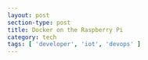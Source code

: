 ```yaml
---
layout: post
section-type: post
title: Docker on the Raspberry Pi
category: tech
tags: [ 'developer', 'iot', 'devops' ]
---
```

